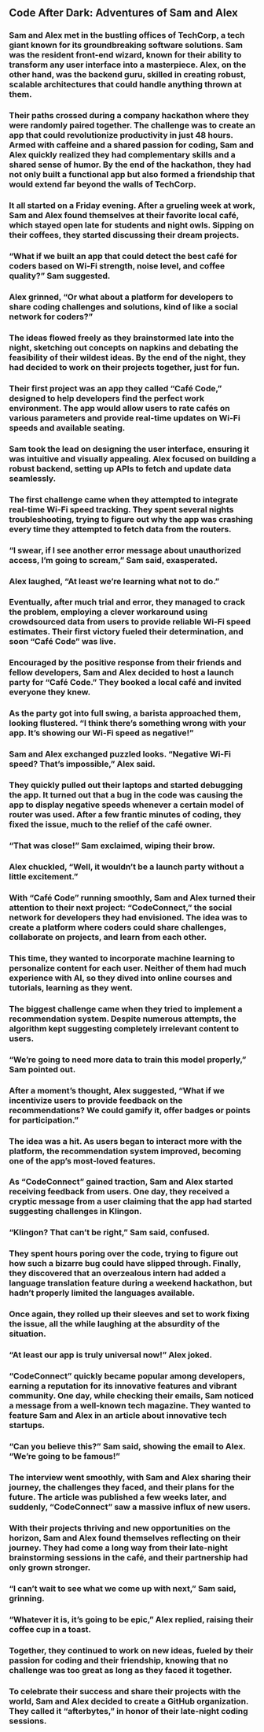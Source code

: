 ## **Code After Dark: Adventures of Sam and Alex**

### Sam and Alex met in the bustling offices of TechCorp, a tech giant known for its groundbreaking software solutions. Sam was the resident front-end wizard, known for their ability to transform any user interface into a masterpiece. Alex, on the other hand, was the backend guru, skilled in creating robust, scalable architectures that could handle anything thrown at them.

### Their paths crossed during a company hackathon where they were randomly paired together. The challenge was to create an app that could revolutionize productivity in just 48 hours. Armed with caffeine and a shared passion for coding, Sam and Alex quickly realized they had complementary skills and a shared sense of humor. By the end of the hackathon, they had not only built a functional app but also formed a friendship that would extend far beyond the walls of TechCorp.

### It all started on a Friday evening. After a grueling week at work, Sam and Alex found themselves at their favorite local café, which stayed open late for students and night owls. Sipping on their coffees, they started discussing their dream projects.

### “What if we built an app that could detect the best café for coders based on Wi-Fi strength, noise level, and coffee quality?” Sam suggested.

### Alex grinned, “Or what about a platform for developers to share coding challenges and solutions, kind of like a social network for coders?”

### The ideas flowed freely as they brainstormed late into the night, sketching out concepts on napkins and debating the feasibility of their wildest ideas. By the end of the night, they had decided to work on their projects together, just for fun.

### Their first project was an app they called “Café Code,” designed to help developers find the perfect work environment. The app would allow users to rate cafés on various parameters and provide real-time updates on Wi-Fi speeds and available seating.

### Sam took the lead on designing the user interface, ensuring it was intuitive and visually appealing. Alex focused on building a robust backend, setting up APIs to fetch and update data seamlessly.

### The first challenge came when they attempted to integrate real-time Wi-Fi speed tracking. They spent several nights troubleshooting, trying to figure out why the app was crashing every time they attempted to fetch data from the routers.

### “I swear, if I see another error message about unauthorized access, I’m going to scream,” Sam said, exasperated.

### Alex laughed, “At least we’re learning what not to do.”

### Eventually, after much trial and error, they managed to crack the problem, employing a clever workaround using crowdsourced data from users to provide reliable Wi-Fi speed estimates. Their first victory fueled their determination, and soon “Café Code” was live.

### Encouraged by the positive response from their friends and fellow developers, Sam and Alex decided to host a launch party for “Café Code.” They booked a local café and invited everyone they knew.

### As the party got into full swing, a barista approached them, looking flustered. “I think there’s something wrong with your app. It’s showing our Wi-Fi speed as negative!”

### Sam and Alex exchanged puzzled looks. “Negative Wi-Fi speed? That’s impossible,” Alex said.

### They quickly pulled out their laptops and started debugging the app. It turned out that a bug in the code was causing the app to display negative speeds whenever a certain model of router was used. After a few frantic minutes of coding, they fixed the issue, much to the relief of the café owner.

### “That was close!” Sam exclaimed, wiping their brow.

### Alex chuckled, “Well, it wouldn’t be a launch party without a little excitement.”

### With “Café Code” running smoothly, Sam and Alex turned their attention to their next project: “CodeConnect,” the social network for developers they had envisioned. The idea was to create a platform where coders could share challenges, collaborate on projects, and learn from each other.

### This time, they wanted to incorporate machine learning to personalize content for each user. Neither of them had much experience with AI, so they dived into online courses and tutorials, learning as they went.

### The biggest challenge came when they tried to implement a recommendation system. Despite numerous attempts, the algorithm kept suggesting completely irrelevant content to users.

### “We’re going to need more data to train this model properly,” Sam pointed out.

### After a moment’s thought, Alex suggested, “What if we incentivize users to provide feedback on the recommendations? We could gamify it, offer badges or points for participation.”

### The idea was a hit. As users began to interact more with the platform, the recommendation system improved, becoming one of the app’s most-loved features.

### As “CodeConnect” gained traction, Sam and Alex started receiving feedback from users. One day, they received a cryptic message from a user claiming that the app had started suggesting challenges in Klingon.

### “Klingon? That can’t be right,” Sam said, confused.

### They spent hours poring over the code, trying to figure out how such a bizarre bug could have slipped through. Finally, they discovered that an overzealous intern had added a language translation feature during a weekend hackathon, but hadn’t properly limited the languages available.

### Once again, they rolled up their sleeves and set to work fixing the issue, all the while laughing at the absurdity of the situation.

### “At least our app is truly universal now!” Alex joked.

### “CodeConnect” quickly became popular among developers, earning a reputation for its innovative features and vibrant community. One day, while checking their emails, Sam noticed a message from a well-known tech magazine. They wanted to feature Sam and Alex in an article about innovative tech startups.

### “Can you believe this?” Sam said, showing the email to Alex. “We’re going to be famous!”

### The interview went smoothly, with Sam and Alex sharing their journey, the challenges they faced, and their plans for the future. The article was published a few weeks later, and suddenly, “CodeConnect” saw a massive influx of new users.

### With their projects thriving and new opportunities on the horizon, Sam and Alex found themselves reflecting on their journey. They had come a long way from their late-night brainstorming sessions in the café, and their partnership had only grown stronger.

### “I can’t wait to see what we come up with next,” Sam said, grinning.

### “Whatever it is, it’s going to be epic,” Alex replied, raising their coffee cup in a toast.

### Together, they continued to work on new ideas, fueled by their passion for coding and their friendship, knowing that no challenge was too great as long as they faced it together.

### To celebrate their success and share their projects with the world, Sam and Alex decided to create a GitHub organization. They called it “afterbytes,” in honor of their late-night coding sessions.
